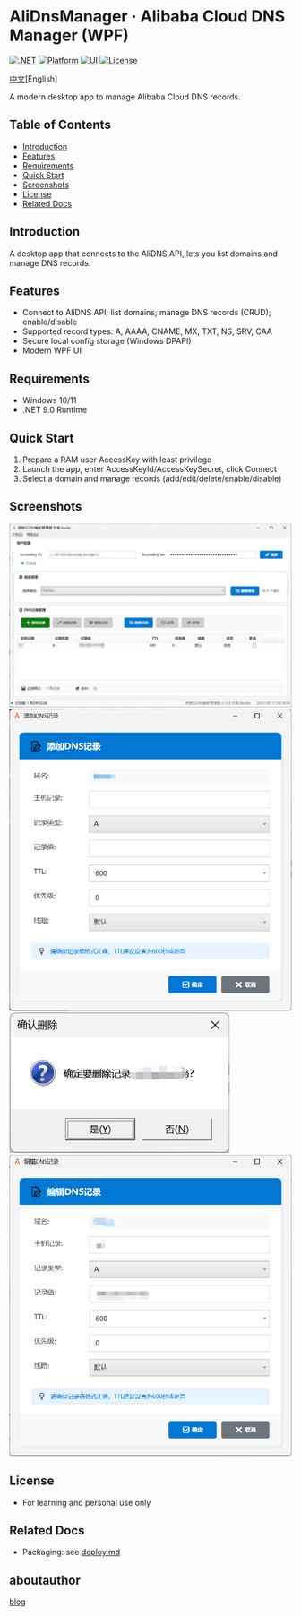 # AliDnsManager · Alibaba Cloud DNS Manager (WPF)

[![.NET](https://img.shields.io/badge/.NET-9.0-blue)](https://dotnet.microsoft.com/)
[![Platform](https://img.shields.io/badge/Platform-Windows%2010%2F11-informational)](#)
[![UI](https://img.shields.io/badge/UI-WPF-7952B3)](#)
[![License](https://img.shields.io/badge/License-Custom-lightgrey)](#license)

[中文](./README.md)[English]

A modern desktop app to manage Alibaba Cloud DNS records.

## Table of Contents
- [Introduction](#introduction)
- [Features](#features)
- [Requirements](#requirements)
- [Quick Start](#quick-start)
- [Screenshots](#screenshots)
- [License](#license)
- [Related Docs](#related-docs)

## Introduction
A desktop app that connects to the AliDNS API, lets you list domains and manage DNS records.

## Features
- Connect to AliDNS API; list domains; manage DNS records (CRUD); enable/disable
- Supported record types: A, AAAA, CNAME, MX, TXT, NS, SRV, CAA
- Secure local config storage (Windows DPAPI)
- Modern WPF UI

## Requirements
- Windows 10/11
- .NET 9.0 Runtime

## Quick Start
1. Prepare a RAM user AccessKey with least privilege
2. Launch the app, enter AccessKeyId/AccessKeySecret, click Connect
3. Select a domain and manage records (add/edit/delete/enable/disable)

## Screenshots
![main](photo/main.png)
![add](photo/add.png)
![delete](photo/delete.png)
![edit](photo/edit.png)

## License
- For learning and personal use only

## Related Docs
- Packaging: see [deploy.md](./deploy.md)

## aboutauthor
 [blog](https://smlin0513.cn)